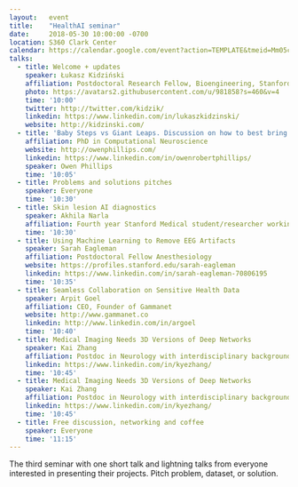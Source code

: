 ```yaml
---
layout:   event
title:    "HealthAI seminar"
date:     2018-05-30 10:00:00 -0700
location: S360 Clark Center
calendar: https://calendar.google.com/event?action=TEMPLATE&tmeid=Mm05cXB2YXNvczNpbGh2azZzNTRiZHQ1MnUgZHppa2kuZHppdXJrYWN6QG0&tmsrc=dziki.dziurkacz%40gmail.com
talks:
  - title: Welcome + updates
    speaker: Łukasz Kidziński
    affiliation: Postdoctoral Research Fellow, Bioengineering, Stanford
    photo: https://avatars2.githubusercontent.com/u/981858?s=460&v=4
    time: '10:00'
    twitter: http://twitter.com/kidzik/
    linkedin: https://www.linkedin.com/in/lukaszkidzinski/
    website: http://kidzinski.com/
  - title: 'Baby Steps vs Giant Leaps. Discussion on how to best bring AI into the clinic'
    affiliation: PhD in Computational Neuroscience
    website: http://owenphillips.com/
    linkedin: https://www.linkedin.com/in/owenrobertphillips/
    speaker: Owen Phillips
    time: '10:05'
  - title: Problems and solutions pitches
    speaker: Everyone
    time: '10:30'
  - title: Skin lesion AI diagnostics
    speaker: Akhila Narla
    affiliation: Fourth year Stanford Medical student/researcher working on AI projects 
    time: '10:30'
  - title: Using Machine Learning to Remove EEG Artifacts
    speaker: Sarah Eagleman
    affiliation: Postdoctoral Fellow Anesthesiology
    website: https://profiles.stanford.edu/sarah-eagleman
    linkedin: https://www.linkedin.com/in/sarah-eagleman-70806195
    time: '10:35'
  - title: Seamless Collaboration on Sensitive Health Data
    speaker: Arpit Goel
    affiliation: CEO, Founder of Gammanet
    website: http://www.gammanet.co
    linkedin: http://www.linkedin.com/in/argoel
    time: '10:40'
  - title: Medical Imaging Needs 3D Versions of Deep Networks
    speaker: Kai Zhang
    affiliation: Postdoc in Neurology with interdisciplinary background 
    linkedin: https://www.linkedin.com/in/kyezhang/
    time: '10:45'
  - title: Medical Imaging Needs 3D Versions of Deep Networks
    speaker: Kai Zhang
    affiliation: Postdoc in Neurology with interdisciplinary background 
    linkedin: https://www.linkedin.com/in/kyezhang/
    time: '10:45'
  - title: Free discussion, networking and coffee
    speaker: Everyone
    time: '11:15'
---
```

The third seminar with one short talk and lightning talks from everyone interested in presenting their projects. Pitch problem, dataset, or solution.
